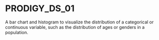 # PRODIGY_DS_01
A bar chart and histogram to visualize the distribution of a categorical or continuous variable, such as the distribution of ages or genders in a population.
